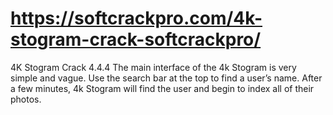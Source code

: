 # https://softcrackpro.com/4k-stogram-crack-softcrackpro/
4K Stogram Crack 4.4.4  The main interface of the 4k Stogram is very simple and vague. Use the search bar at the top to find a user’s name. After a few minutes, 4k Stogram will find the user and begin to index all of their photos. 
